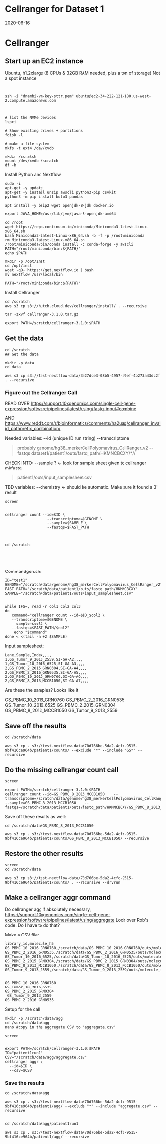 # Cellranger for Dataset 1

2020-06-16

# Cellranger

## Start up an EC2 instance

Ubuntu, h1.2xlarge (8 CPUs & 32GB RAM needed, plus a ton of storage)
Not a spot instance

```


ssh -i "dnambi-vm-key-sttr.pem" ubuntu@ec2-34-222-121-180.us-west-2.compute.amazonaws.com



```



```
# list the NVMe devices
lspci

# Show existing drives + partitions
fdisk -l

# make a file system
mkfs -t ext4 /dev/xvdb

mkdir /scratch
mount /dev/xvdb /scratch
df -h

```

Install Python and Nextflow

```
sudo -i
apt-get -y update
apt-get -y install unzip awscli python3-pip csvkit
python3 -m pip install boto3 pandas

apt install -y bzip2 wget openjdk-8-jdk docker.io

export JAVA_HOME=/usr/lib/jvm/java-8-openjdk-amd64

cd /root
wget https://repo.continuum.io/miniconda/Miniconda3-latest-Linux-x86_64.sh
bash Miniconda3-latest-Linux-x86_64.sh -b -f -p /root/miniconda
rm Miniconda3-latest-Linux-x86_64.sh
/root/miniconda/bin/conda install -c conda-forge -y awscli
PATH="/root/miniconda/bin:${PATH}"
echo $PATH

mkdir -p /opt/inst
cd /opt/inst
wget -qO- https://get.nextflow.io | bash
mv nextflow /usr/local/bin

PATH="/root/miniconda/bin:${PATH}"
```


Install Cellranger

```
cd /scratch
aws s3 cp s3://hutch.cloud.dev/cellranger/install/ . --recursive

tar -zxvf cellranger-3.1.0.tar.gz

export PATH=/scratch/cellranger-3.1.0:$PATH
```


## Get the data

```
cd /scratch
## Get the data

mkdir -p data
cd data

aws s3 cp s3://test-nextflow-data/3a27dce3-08b5-4957-a9ef-4b273a43dc2f . --recursive
```





### Figure out the Cellranger Call

READ OVER https://support.10xgenomics.com/single-cell-gene-expression/software/pipelines/latest/using/fastq-input#combine

AND https://www.reddit.com/r/bioinformatics/comments/ha2uag/cellranger_invalid_pathprefix_combination/


Needed variables:
--id (unique ID run string)
--transcriptome
   > probably genome/hg38_merkerCellPolyomavirus_CellRanger_v2
--fastqs
   > dataset1/patient1/outs/fastq_path/HKMNCBCXY/*/<files>/

CHECK INTO:
--sample ? <- look for sample sheet given to cellranger mkfastq
   > patient1/outs/input_samplesheet.csv


TBD variables:
--chemistry <- should be automatic. Make sure it found a 3' result

```
screen


cellranger count --id=$ID \
                   --transcriptome=$GENOME \
                   --sample=$SAMPLE \
                   --fastqs=$FAST_PATH



cd /scratch





```

Commandgen.sh:

```
ID="test1"
GENOME="/scratch/data/genome/hg38_merkerCellPolyomavirus_CellRanger_v2"
FAST_PATH="/scratch/data/patient1/outs/fastq_path/HKMNCBCXY"
SAMPLE="/scratch/data/patient1/outs/input_samplesheet.csv"


while IFS=, read -r col1 col2 col3
do
   command="cellranger count --id=$ID_$col2 \
   --transcriptome=$GENOME \
   --sample=$col2 \
   --fastqs=$FAST_PATH/$col2"
    echo "$command"
done < <(tail -n +2 $SAMPLE)

```

Input samplesheet:

```
Lane,Sample,Index,,,,
1,GS_Tumor_9_2013_2559,SI-GA-A2,,,,
1,GS_Tumor_10_2016_6525,SI-GA-A3,,,,
2,GS_PBMC_2_2015_GRN0304,SI-GA-A4,,,,
2,GS_PBMC_2_2016_GRN0535,SI-GA-A5,,,,
2,GS_PBMC_10_2016_GRN0760,SI-GA-A6,,,,
2,GS_PBMC_8_2013_MCCB1050,SI-GA-A7,,,,
```

Are these the samples? Looks like it

GS_PBMC_10_2016_GRN0760
GS_PBMC_2_2016_GRN0535
GS_Tumor_10_2016_6525
GS_PBMC_2_2015_GRN0304
GS_PBMC_8_2013_MCCB1050
GS_Tumor_9_2013_2559







## Save off the results

```
cd /scratch/data

aws s3 cp . s3://test-nextflow-data/70d766be-5da2-4cfc-9515-9bf416ce964b/patient1/counts/ --exclude "*" --include "GS*" --recursive

```


## Do the missing cellranger count call

```
screen

export PATH=/scratch/cellranger-3.1.0:$PATH
cellranger count --id=GS_PBMC_8_2013_MCCB1050    --transcriptome=/scratch/data/genome/hg38_merkerCellPolyomavirus_CellRanger_v2    --sample=GS_PBMC_8_2013_MCCB1050    --fastqs=/scratch/data/patient1/outs/fastq_path/HKMNCBCXY/GS_PBMC_8_2013_MCCB1050

```

Save off these results as well:

```
cd /scratch/data/GS_PBMC_8_2013_MCCB1050

aws s3 cp . s3://test-nextflow-data/70d766be-5da2-4cfc-9515-9bf416ce964b/patient1/counts/GS_PBMC_8_2013_MCCB1050/ --recursive

```


## Restore the other results

```
screen
cd /scratch/data

aws s3 cp s3://test-nextflow-data/70d766be-5da2-4cfc-9515-9bf416ce964b/patient1/counts/ . --recursive --dryrun

```



## Make a cellranger aggr command


Do cellranger agg if absolutely necessary, https://support.10xgenomics.com/single-cell-gene-expression/software/pipelines/latest/using/aggregate
   Look over Rob's code. Do I have to do that? 

Make a CSV file:

```
library_id,molecule_h5
GS_PBMC_10_2016_GRN0760,/scratch/data/GS_PBMC_10_2016_GRN0760/outs/molecule_info.h5
GS_PBMC_2_2016_GRN0535,/scratch/data/GS_PBMC_2_2016_GRN0535/outs/molecule_info.h5
GS_Tumor_10_2016_6525,/scratch/data/GS_Tumor_10_2016_6525/outs/molecule_info.h5
GS_PBMC_2_2015_GRN0304,/scratch/data/GS_PBMC_2_2015_GRN0304/outs/molecule_info.h5
GS_PBMC_8_2013_MCCB1050,/scratch/data/GS_PBMC_8_2013_MCCB1050/outs/molecule_info.h5
GS_Tumor_9_2013_2559,/scratch/data/GS_Tumor_9_2013_2559/outs/molecule_info.h5


GS_PBMC_10_2016_GRN0760  
GS_Tumor_10_2016_6525
GS_PBMC_2_2015_GRN0304  
 GS_Tumor_9_2013_2559
GS_PBMC_2_2016_GRN0535
```

Setup for the call

```
mkdir -p /scratch/data/agg
cd /scratch/data/agg
nano #copy in the aggregate CSV to 'aggregate.csv'
```

```
screen


export PATH=/scratch/cellranger-3.1.0:$PATH
ID="patient1run1"
CSV="/scratch/data/agg/aggregate.csv"
cellranger aggr \
  --id=$ID \
  --csv=$CSV

```


### Save the results


```
cd /scratch/data/agg

aws s3 cp . s3://test-nextflow-data/70d766be-5da2-4cfc-9515-9bf416ce964b/patient1/agg/ --exclude "*" --include "aggregate.csv" --recursive


cd /scratch/data/agg/patient1run1

aws s3 cp . s3://test-nextflow-data/70d766be-5da2-4cfc-9515-9bf416ce964b/patient1/agg/ --recursive

```













